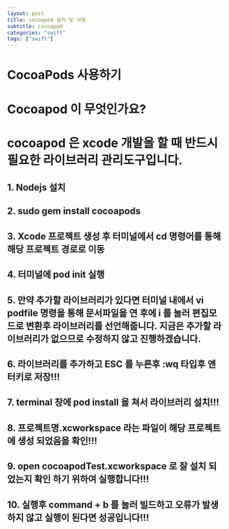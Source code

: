 ```yaml
---
layout: post
title: cocoapod 설치 및 사용
subtitle: cocoapod
categories: "swift"
tags: ["swift"]
---
```


# CocoaPods 사용하기

# Cocoapod 이 무엇인가요? 
# cocoapod 은 xcode 개발을 할 때 반드시 필요한 라이브러리 관리도구입니다.

## 1. Nodejs 설치

## 2. sudo gem install cocoapods

## 3. Xcode 프로젝트 생성 후 터미널에서 cd 명령어를 통해 해당 프로젝트 경로로 이동

## 4. 터미널에 pod init 실행

## 5. 만약 추가할 라이브러리가 있다면  터미널 내에서 vi podfile 명령을 통해 문서파일을 연 후에 i 를 눌러 편집모드로 변환후 라이브러리를 선언해줍니다. 지금은 추가할 라이브러리가 없으므로 수정하지 않고 진행하겠습니다.

## 6. 라이브러리를 추가하고 ESC 를 누른후  :wq  타입후 엔터키로 저장!!!

## 7. terminal 창에 pod install 을 쳐서 라이브러리 설치!!!

##  8. 프로젝트명.xcworkspace 라는 파일이 해당 프로젝트에 생성 되었음을 확인!!!

## 9.  open cocoapodTest.xcworkspace 로 잘 설치 되었는지 확인 하기 위하여 실행합니다!!!

## 10. 실행후 command + b 를 눌러 빌드하고 오류가 발생하지 않고 실행이 된다면 성공입니다!!!

